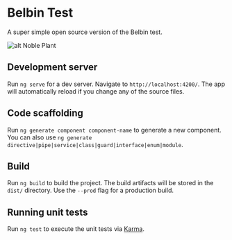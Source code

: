 # Belbin Test

A super simple open source version of the Belbin test.

![alt Noble Plant](https://media-exp1.licdn.com/dms/image/C5603AQEENDboGZGxKQ/profile-displayphoto-shrink_800_800/0?e=1586390400&v=beta&t=rO2RREJ38pHbUtOBKXBu3rMei2p6q_bL_rCV8Zb7APA "Noble Plant")

## Development server

Run `ng serve` for a dev server. Navigate to `http://localhost:4200/`. The app will automatically reload if you change any of the source files.

## Code scaffolding

Run `ng generate component component-name` to generate a new component. You can also use `ng generate directive|pipe|service|class|guard|interface|enum|module`.

## Build

Run `ng build` to build the project. The build artifacts will be stored in the `dist/` directory. Use the `--prod` flag for a production build.

## Running unit tests

Run `ng test` to execute the unit tests via [Karma](https://karma-runner.github.io).